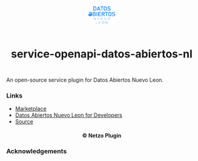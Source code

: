<div align="center">
  <a href="https://netzo.io" target="_blank" >
    <img height="50" src="https://raw.githubusercontent.com/netzoio/netzo/main/plugins/services/service-openapi-datos-abiertos-nl/src/assets/icon.png" style="margin: 12px 0px" />
  </a>

  <h1 style="padding: 6px 0px 24px 0px">service-openapi-datos-abiertos-nl</h1>
</div>

An open-source service plugin for Datos Abiertos Nuevo Leon.

### Links

- [Marketplace](https://app.netzo.io/marketplace/service-openapi-datos-abiertos-nl)
- [Datos Abiertos Nuevo Leon for Developers](https://nuevoleon.opendatasoft.com/api/v2/console)
- [Source](https://netzo.io/docs/introduction)

<div align="center">
  <h4>© Netzo Plugin</h4>
</div>

### Acknowledgements
